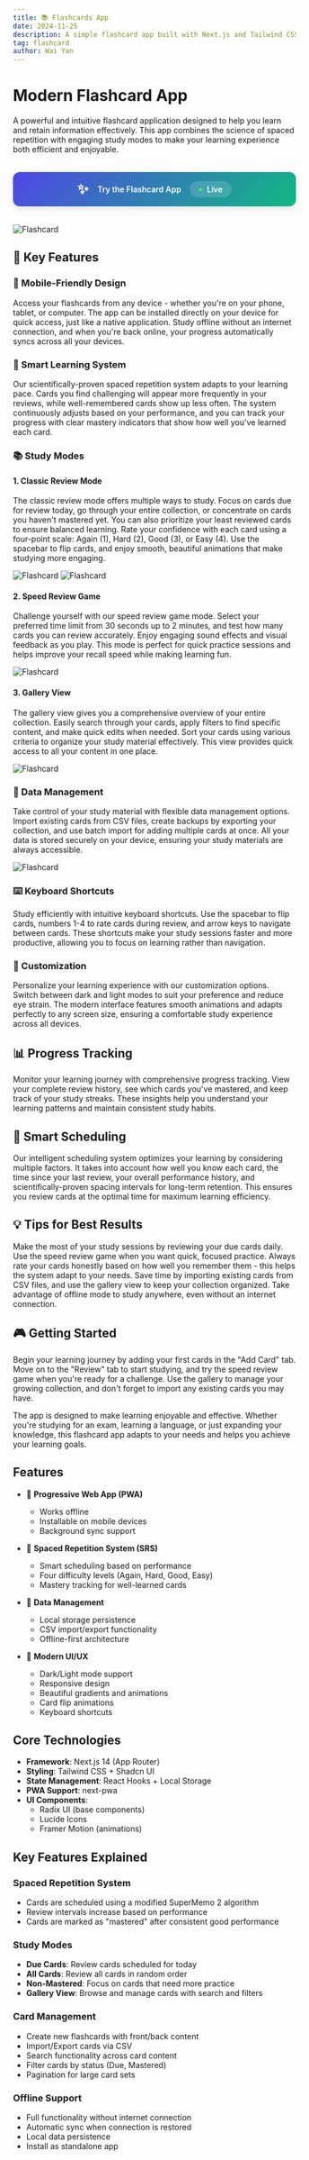 ```yaml
---
title: 📚 Flashcards App
date: 2024-11-25
description: A simple flashcard app built with Next.js and Tailwind CSS. Great for learning and memorizing information in a fun and engaging way.
tag: flashcard
author: Wai Yan
---
```


# Modern Flashcard App

A powerful and intuitive flashcard application designed to help you learn and retain information effectively. This app combines the science of spaced repetition with engaging study modes to make your learning experience both efficient and enjoyable.

<div style="background: linear-gradient(135deg, #4F46E5 0%, #10B981 100%); padding: 1rem; border-radius: 12px; margin: 2rem 0; text-align: center; box-shadow: 0 4px 12px rgba(0, 0, 0, 0.1); transition: transform 0.2s ease;">
  <a href="https://flashcard-next-rho.vercel.app" style="color: white; text-decoration: none; font-weight: 600; display: flex; align-items: center; justify-content: center; gap: 1rem;">
    <span style="font-size: 1.5rem;">✨</span>
    <span>Try the Flashcard App</span>
    <span style="background: rgba(255, 255, 255, 0.15); padding: 0.375rem 1rem; border-radius: 9999px; font-size: 0.875rem; display: flex; align-items: center; gap: 0.5rem;">
      <span style="width: 6px; height: 6px; background: #4ade80; border-radius: 50%; animation: pulse 1.5s ease-in-out infinite;"></span>
      Live
      <style jsx>{`
        @keyframes pulse {
          0% { opacity: 0.6; }
          50% { opacity: 1; }
          100% { opacity: 0.6; }
        }
      `}</style>
    </span>
  </a>
</div>

<Image
  src="/images/flashcard/flashcard-6.png"
  alt="Flashcard"
  width={1125}
  height={750}
  priority
  className="next-image"
/>

## 🌟 Key Features

### 📱 Mobile-Friendly Design
Access your flashcards from any device - whether you're on your phone, tablet, or computer. The app can be installed directly on your device for quick access, just like a native application. Study offline without an internet connection, and when you're back online, your progress automatically syncs across all your devices.

### 🎯 Smart Learning System
Our scientifically-proven spaced repetition system adapts to your learning pace. Cards you find challenging will appear more frequently in your reviews, while well-remembered cards show up less often. The system continuously adjusts based on your performance, and you can track your progress with clear mastery indicators that show how well you've learned each card.

### 📚 Study Modes

#### 1. Classic Review Mode
The classic review mode offers multiple ways to study. Focus on cards due for review today, go through your entire collection, or concentrate on cards you haven't mastered yet. You can also prioritize your least reviewed cards to ensure balanced learning. Rate your confidence with each card using a four-point scale: Again (1), Hard (2), Good (3), or Easy (4). Use the spacebar to flip cards, and enjoy smooth, beautiful animations that make studying more engaging.

<Image
  src="/images/flashcard/flashcard-2.png"
  alt="Flashcard"
  width={1125}
  height={750}
  priority
  className="next-image"
/>
<Image
  src="/images/flashcard/flashcard-5.png"
  alt="Flashcard"
  width={1125}
  height={750}
  priority
  className="next-image"
/>

#### 2. Speed Review Game
Challenge yourself with our speed review game mode. Select your preferred time limit from 30 seconds up to 2 minutes, and test how many cards you can review accurately. Enjoy engaging sound effects and visual feedback as you play. This mode is perfect for quick practice sessions and helps improve your recall speed while making learning fun.

<Image
  src="/images/flashcard/flashcard-3.png"
  alt="Flashcard"
  width={1125}
  height={750}
  priority
  className="next-image"
/>

#### 3. Gallery View
The gallery view gives you a comprehensive overview of your entire collection. Easily search through your cards, apply filters to find specific content, and make quick edits when needed. Sort your cards using various criteria to organize your study material effectively. This view provides quick access to all your content in one place.

<Image
  src="/images/flashcard/flashcard-4.png"
  alt="Flashcard"
  width={1125}
  height={750}
  priority
  className="next-image"
/>

### 💾 Data Management
Take control of your study material with flexible data management options. Import existing cards from CSV files, create backups by exporting your collection, and use batch import for adding multiple cards at once. All your data is stored securely on your device, ensuring your study materials are always accessible.

<Image
  src="/images/flashcard/flashcard-1.png"
  alt="Flashcard"
  width={1125}
  height={750}
  priority
  className="next-image"
/>

### ⌨️ Keyboard Shortcuts
Study efficiently with intuitive keyboard shortcuts. Use the spacebar to flip cards, numbers 1-4 to rate cards during review, and arrow keys to navigate between cards. These shortcuts make your study sessions faster and more productive, allowing you to focus on learning rather than navigation.

### 🎨 Customization
Personalize your learning experience with our customization options. Switch between dark and light modes to suit your preference and reduce eye strain. The modern interface features smooth animations and adapts perfectly to any screen size, ensuring a comfortable study experience across all devices.

## 📊 Progress Tracking
Monitor your learning journey with comprehensive progress tracking. View your complete review history, see which cards you've mastered, and keep track of your study streaks. These insights help you understand your learning patterns and maintain consistent study habits.

## 🔄 Smart Scheduling
Our intelligent scheduling system optimizes your learning by considering multiple factors. It takes into account how well you know each card, the time since your last review, your overall performance history, and scientifically-proven spacing intervals for long-term retention. This ensures you review cards at the optimal time for maximum learning efficiency.

## 💡 Tips for Best Results
Make the most of your study sessions by reviewing your due cards daily. Use the speed review game when you want quick, focused practice. Always rate your cards honestly based on how well you remember them - this helps the system adapt to your needs. Save time by importing existing cards from CSV files, and use the gallery view to keep your collection organized. Take advantage of offline mode to study anywhere, even without an internet connection.

## 🎮 Getting Started
Begin your learning journey by adding your first cards in the "Add Card" tab. Move on to the "Review" tab to start studying, and try the speed review game when you're ready for a challenge. Use the gallery to manage your growing collection, and don't forget to import any existing cards you may have.

The app is designed to make learning enjoyable and effective. Whether you're studying for an exam, learning a language, or just expanding your knowledge, this flashcard app adapts to your needs and helps you achieve your learning goals.

## Features

- 📱 **Progressive Web App (PWA)**
  - Works offline
  - Installable on mobile devices
  - Background sync support

- 🎯 **Spaced Repetition System (SRS)**
  - Smart scheduling based on performance
  - Four difficulty levels (Again, Hard, Good, Easy)
  - Mastery tracking for well-learned cards

- 💾 **Data Management**
  - Local storage persistence
  - CSV import/export functionality
  - Offline-first architecture

- 🎨 **Modern UI/UX**
  - Dark/Light mode support
  - Responsive design
  - Beautiful gradients and animations
  - Card flip animations
  - Keyboard shortcuts

## Core Technologies

- **Framework**: Next.js 14 (App Router)
- **Styling**: Tailwind CSS + Shadcn UI
- **State Management**: React Hooks + Local Storage
- **PWA Support**: next-pwa
- **UI Components**: 
  - Radix UI (base components)
  - Lucide Icons
  - Framer Motion (animations)

## Key Features Explained

### Spaced Repetition System
- Cards are scheduled using a modified SuperMemo 2 algorithm
- Review intervals increase based on performance
- Cards are marked as "mastered" after consistent good performance

### Study Modes
- **Due Cards**: Review cards scheduled for today
- **All Cards**: Review all cards in random order
- **Non-Mastered**: Focus on cards that need more practice
- **Gallery View**: Browse and manage cards with search and filters

### Card Management
- Create new flashcards with front/back content
- Import/Export cards via CSV
- Search functionality across card content
- Filter cards by status (Due, Mastered)
- Pagination for large card sets

### Offline Support
- Full functionality without internet connection
- Automatic sync when connection is restored
- Local data persistence
- Install as standalone app
